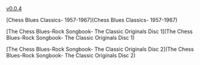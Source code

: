 [v0.0.4](https://github.com/littleflute/Chess-Blues/edit/master/README.md)

[Chess Blues Classics- 1957-1967](Chess Blues Classics- 1957-1967)

[The Chess Blues-Rock Songbook- The Classic Originals Disc 1](The Chess Blues-Rock Songbook- The Classic Originals Disc 1)

[The Chess Blues-Rock Songbook- The Classic Originals Disc 2](The Chess Blues-Rock Songbook- The Classic Originals Disc 2)

